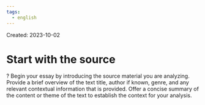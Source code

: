 ```yaml
---
tags:
  - english
---
```

Created: 2023-10-02

# Start with the source
?
Begin your essay by introducing the source material you are analyzing. Provide a brief overview of the text title, author if known, genre, and any relevant contextual information that is provided. Offer a concise summary of the content or theme of the text to establish the context for your analysis.
<!--SR:!2023-11-06,20,250-->
